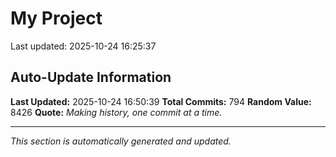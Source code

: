 # My Project


Last updated: 2025-10-24 16:25:37

































































































































































































































































































































































































































































































































































































































































































































































































































































































































































































































































































































































































































## Auto-Update Information

**Last Updated:** 2025-10-24 16:50:39
**Total Commits:** 794
**Random Value:** 8426
**Quote:** _Making history, one commit at a time._

---
_This section is automatically generated and updated._